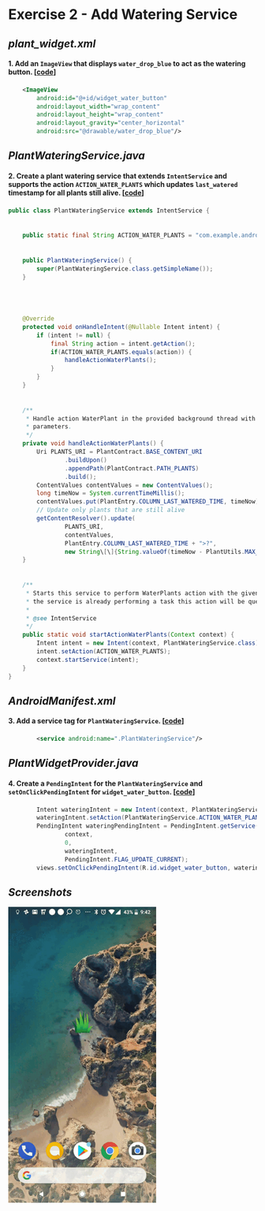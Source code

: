 # Exercise 2 - Add Watering Service

## _plant_widget.xml_
#### 1. Add an `ImageView` that displays `water_drop_blue` to act as the watering button. [[code][1]]
```xml
    <ImageView
        android:id="@+id/widget_water_button"
        android:layout_width="wrap_content"
        android:layout_height="wrap_content"
        android:layout_gravity="center_horizontal"
        android:src="@drawable/water_drop_blue"/>
```


## _PlantWateringService.java_
#### 2. Create a plant watering service that extends `IntentService` and supports the action `ACTION_WATER_PLANTS` which updates `last_watered` timestamp for all plants still alive. [[code][2]]
```java
public class PlantWateringService extends IntentService {


    public static final String ACTION_WATER_PLANTS = "com.example.android.mygarden.action.water_plants";


    public PlantWateringService() {
        super(PlantWateringService.class.getSimpleName());
    }




    @Override
    protected void onHandleIntent(@Nullable Intent intent) {
        if (intent != null) {
            final String action = intent.getAction();
            if(ACTION_WATER_PLANTS.equals(action)) {
                handleActionWaterPlants();
            }
        }
    }


    /**
     * Handle action WaterPlant in the provided background thread with the provided
     * parameters.
     */
    private void handleActionWaterPlants() {
        Uri PLANTS_URI = PlantContract.BASE_CONTENT_URI
                .buildUpon()
                .appendPath(PlantContract.PATH_PLANTS)
                .build();
        ContentValues contentValues = new ContentValues();
        long timeNow = System.currentTimeMillis();
        contentValues.put(PlantEntry.COLUMN_LAST_WATERED_TIME, timeNow);
        // Update only plants that are still alive
        getContentResolver().update(
                PLANTS_URI,
                contentValues,
                PlantEntry.COLUMN_LAST_WATERED_TIME + ">?",
                new String\[\]{String.valueOf(timeNow - PlantUtils.MAX_AGE_WITHOUT_WATER)});
    }


    /**
     * Starts this service to perform WaterPlants action with the given parameters. If
     * the service is already performing a task this action will be queued.
     *
     * @see IntentService
     */
    public static void startActionWaterPlants(Context context) {
        Intent intent = new Intent(context, PlantWateringService.class);
        intent.setAction(ACTION_WATER_PLANTS);
        context.startService(intent);
    }
}
```



## _AndroidManifest.xml_
#### 3. Add a service tag for `PlantWateringService`. [[code][3]]
```xml
        <service android:name=".PlantWateringService"/>
```



## _PlantWidgetProvider.java_
#### 4. Create a `PendingIntent` for the `PlantWateringService` and `setOnClickPendingIntent` for `widget_water_button`. [[code][4]]
```java
        Intent wateringIntent = new Intent(context, PlantWateringService.class);
        wateringIntent.setAction(PlantWateringService.ACTION_WATER_PLANTS);
        PendingIntent wateringPendingIntent = PendingIntent.getService(
                context,
                0,
                wateringIntent,
                PendingIntent.FLAG_UPDATE_CURRENT);
        views.setOnClickPendingIntent(R.id.widget_water_button, wateringPendingIntent);
```



## _Screenshots_
![1](screenshots/1.gif)


[1]: https://github.com/aaroncrutchfield/AdvancedAndroid_MyGarden/blob/49246f7afe0d0475c9ff8b131dd1ba1ff2436a23/app/src/main/res/layout/plant_widget.xml#L25-L30
[2]: https://github.com/aaroncrutchfield/AdvancedAndroid_MyGarden/blob/49246f7afe0d0475c9ff8b131dd1ba1ff2436a23/app/src/main/java/com/example/android/mygarden/PlantWateringService.java#L18-L68
[3]: https://github.com/aaroncrutchfield/AdvancedAndroid_MyGarden/blob/49246f7afe0d0475c9ff8b131dd1ba1ff2436a23/app/src/main/AndroidManifest.xml#L24
[4]: https://github.com/aaroncrutchfield/AdvancedAndroid_MyGarden/blob/49246f7afe0d0475c9ff8b131dd1ba1ff2436a23/app/src/main/java/com/example/android/mygarden/PlantWidgetProvider.java#L42-L49